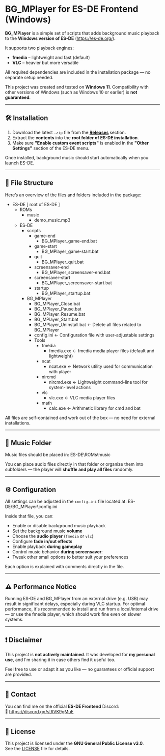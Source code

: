 # BG_MPlayer for ES-DE Frontend (Windows)

**BG_MPlayer** is a simple set of scripts that adds background music playback to the **Windows version of ES-DE** (https://es-de.org/).

It supports two playback engines:  
- **fmedia** – lightweight and fast (default)  
- **VLC** – heavier but more versatile

All required dependencies are included in the installation package — no separate setup needed.

This project was created and tested on **Windows 11**. Compatibility with other versions of Windows (such as Windows 10 or earlier) is **not guaranteed**.

---

## 🛠️ Installation

1. Download the latest `.zip` file from the **[Releases](../../releases)** section.
2. Extract the **contents** into the **root folder of ES-DE installation**.
3. Make sure **"Enable custom event scripts"** is enabled in the **"Other Settings"** section of the ES-DE menu.

Once installed, background music should start automatically when you launch ES-DE.

---

## 📂 File Structure

Here’s an overview of the files and folders included in the package:

- ES-DE [ root of ES-DE ]
  - ROMs
    - music
      - demo_music.mp3
  - ES-DE
    - scripts
      - game-end
        - BG_MPlayer_game-end.bat
      - game-start
        - BG_MPlayer_game-start.bat
      - quit
        - BG_MPlayer_quit.bat
      - screensaver-end
        - BG_MPlayer_screensaver-end.bat
      - screensaver-start
        - BG_MPlayer_screensaver-start.bat
      - startup
        - BG_MPlayer_startup.bat
    - BG_MPlayer
      - BG_MPlayer_Close.bat
      - BG_MPlayer_Pause.bat
      - BG_MPlayer_Resume.bat
      - BG_MPlayer_Start.bat
      - BG_MPlayer_Uninstall.bat   ← Delete all files related to BG_MPlayer  
      - config.ini         ← Configuration file with user-adjustable settings
      - Tools
        - fmedia
          - fmedia.exe     ← fmedia media player files (default and lightweight)
        - ncat
          - ncat.exe       ← Network utility used for communication with player
        - nircmd
          - nircmd.exe     ← Lightweight command-line tool for system-level actions
        - vlc
          - vlc.exe        ← VLC media player files
        - math
          - calc.exe       ← Arithmetic library for cmd and bat

All files are self-contained and work out of the box — no need for external installations.

---

## 🎵 Music Folder

Music files should be placed in: ES-DE\ROMs\music

You can place audio files directly in that folder or organize them into subfolders — the player will **shuffle and play all files** randomly.

---

## ⚙️ Configuration

All settings can be adjusted in the `config.ini` file located at: ES-DE\BG_MPlayer\config.ini

Inside that file, you can:

- Enable or disable background music playback
- Set the background music **volume**
- Choose the **audio player** (`fmedia` or `vlc`)
- Configure **fade in/out effects**
- Enable playback **during gameplay**
- Control music behavior **during screensaver**:
- Tweak other small options to better suit your preferences

Each option is explained with comments directly in the file.

---

## ⚠️ Performance Notice

Running ES-DE and BG_MPlayer from an external drive (e.g. USB) may result in significant delays, especially during VLC startup.
For optimal performance, it's recommended to install and run from a local/internal drive — or use the fmedia player, which should work fine even on slower systems.

---

## ❗ Disclaimer

This project is **not actively maintained**. It was developed for **my personal use**, and I'm sharing it in case others find it useful too.

Feel free to use or adapt it as you like — no guarantees or official support are provided.

---

## 💬 Contact

You can find me on the official **ES-DE Frontend** Discord:  
🔗 https://discord.gg/stRVK9gMuE

---

## 📄 License

This project is licensed under the **GNU General Public License v3.0**.  
See the [LICENSE](LICENSE) file for details.
